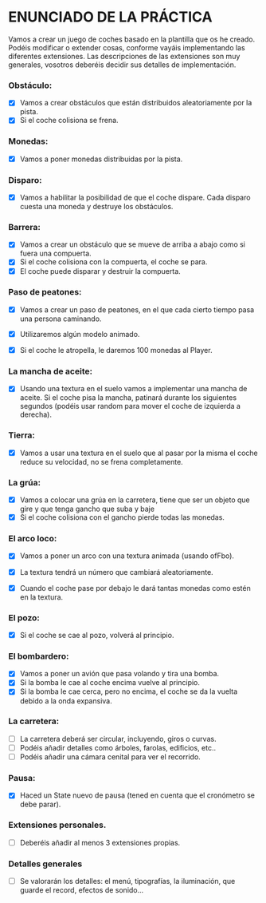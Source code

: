 # ENUNCIADO DE LA PRÁCTICA

Vamos a crear un juego de coches basado en la plantilla que os he creado. Podéis modificar o extender cosas, conforme vayáis implementando las diferentes extensiones.
Las descripciones de las extensiones son muy generales, vosotros deberéis decidir sus detalles de implementación.


### Obstáculo:

- [x] Vamos a crear obstáculos que están distribuidos aleatoriamente por la pista.
- [x] Si el coche colisiona se frena.

### Monedas:

- [x] Vamos a poner monedas distribuidas por la pista. 

### Disparo:

- [x] Vamos a habilitar la posibilidad de que el coche dispare. Cada disparo cuesta una moneda y destruye los obstáculos.


### Barrera:

- [x] Vamos a crear un obstáculo que se mueve de arriba a abajo como si fuera una compuerta. 
- [x] Si el coche colisiona con la compuerta, el coche se para.
- [x] El coche puede disparar y destruir la compuerta.

### Paso de peatones:

- [x] Vamos a crear un paso de peatones, en el que cada cierto tiempo pasa una persona caminando. 
- [x] Utilizaremos algún modelo animado.
- [x] Si el coche le atropella, le daremos 100 monedas al Player.


### La mancha de aceite:

- [x] Usando una textura en el suelo vamos a implementar una mancha de aceite. Si el coche pisa la mancha, patinará durante los siguientes segundos (podéis usar random para mover el coche de izquierda a derecha).

### Tierra:

- [x] Vamos a usar una textura en el suelo que al pasar por la misma el coche reduce su velocidad, no se frena completamente. 


### La grúa:

- [x] Vamos a colocar una grúa en la carretera, tiene que ser un objeto que gire y que tenga gancho que suba y baje
- [x] Si el coche colisiona con el gancho pierde todas las monedas.

### El arco loco:

- [x] Vamos a poner un arco con una textura animada (usando ofFbo). 
- [x] La textura tendrá un número que cambiará aleatoriamente.
- [x] Cuando el coche pase por debajo le dará tantas monedas como estén en la textura.


### El pozo:

- [x] Si el coche se cae al pozo, volverá al principio.


### El bombardero:

- [x] Vamos a poner un avión que pasa volando y tira una bomba. 
- [x] Si la bomba le cae al coche encima vuelve al principio.
- [x] Si la bomba le cae cerca, pero no encima, el coche se da la vuelta debido a la onda expansiva. 

### La carretera:

- [ ] La carretera deberá ser circular, incluyendo, giros o curvas.
- [ ] Podéis añadir detalles como árboles, farolas, edificios, etc..
- [ ] Podéis añadir una cámara cenital para ver el recorrido.

### Pausa:

- [x] Haced un State nuevo de pausa (tened en cuenta que el cronómetro se debe parar).

### Extensiones personales.

- [ ] Deberéis añadir al menos 3 extensiones propias.

### Detalles generales

- [ ] Se valorarán los detalles: el menú, tipografías, la iluminación, que guarde el record, efectos de sonido...
